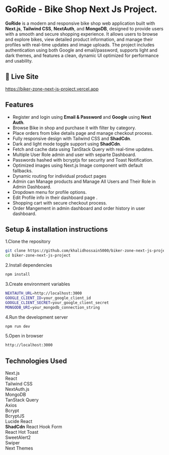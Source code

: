 
# GoRide - Bike Shop Next Js Project.

**GoRide** is a modern and responsive bike shop web application built with **Next.js**, **Tailwind CSS**, **NextAuth**, and **MongoDB**, designed to provide users with a smooth and secure shopping experience. It allows users to browse and explore bikes, view detailed product information, and manage their profiles with real-time updates and image uploads. The project includes authentication using both Google and email/password, supports light and dark themes, and features a clean, dynamic UI optimized for performance and usability.


## 🚀 Live Site

https://biker-zone-next-js-project.vercel.app




## Features

- Register and login using **Email & Password** and **Google** using **Next Auth**.
- Browse Bike in shop and purchase it with filter by category.
- Place orders from bike details page and manage checkout process.
- Fully responsive design with Tailwind CSS and **ShadCdn**.
- Dark and light mode toggle support using **ShadCdn**.
- Fetch and cache data using TanStack Query with real-time updates.
- Multiple User Role admin and user with separte Dashboard.
- Passwords hashed with bcryptjs for security and Toast Notification.
- Optimized images using Next.js Image component with default fallbacks.
- Dynamic routing for individual product pages
- Admin can Manage products and Manage All Users and Their Role in Admin Dashboard.
- Dropdown menu for profile options.
- Edit Profile info in their dashboard page .
- Shopping cart with secure checkout process.
- Order Mangement in admin dashboard and order history in user dashboard.









## Setup & installation instructions


1.Clone the repository

```bash
git clone https://github.com/khalidhossain5000/biker-zone-next-js-project.git
cd biker-zone-next-js-project

```

2.Install dependencies

```bash
npm install

```

3.Create environment variables

```bash
NEXTAUTH_URL=http://localhost:3000
GOOGLE_CLIENT_ID=your_google_client_id
GOOGLE_CLIENT_SECRET=your_google_client_secret
MONGODB_URI=your_mongodb_connection_string

```


4.Run the development server

```bash
npm run dev

```

5.Open in browser

```bash
http://localhost:3000

```

## Technologies Used

Next.js  
React  
Tailwind CSS  
NextAuth.js  
MongoDB  
TanStack Query  
Axios  
Bcrypt  
BcryptJS  
Lucide React  
**ShadCdn**
React Hook Form  
React Hot Toast  
SweetAlert2  
Swiper  
Next Themes  

